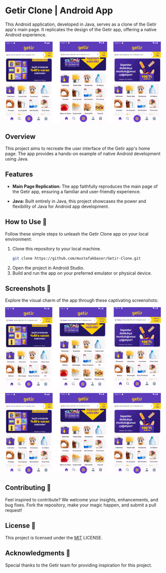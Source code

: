 # Getir Clone | Android App

This Android application, developed in Java, serves as a clone of the Getir app's main page. It replicates the design of the Getir app, offering a native Android experience.

![Screenshot](https://github.com/mustafakbaser/Getir-Clone/blob/master/in-app-screenshots-tr.png)

## Overview

This project aims to recreate the user interface of the Getir app's home page. The app provides a hands-on example of native Android development using Java.

## Features

- **Main Page Replication:** The app faithfully reproduces the main page of the Getir app, ensuring a familiar and user-friendly experience.
  
- **Java:** Built entirely in Java, this project showcases the power and flexibility of Java for Android app development.

## How to Use 🚀

Follow these simple steps to unleash the Getir Clone app on your local environment:

1. Clone this repository to your local machine.
   ```bash
   git clone https://github.com/mustafakbaser/Getir-Clone.git
   ```
2. Open the project in Android Studio.
3. Build and run the app on your preferred emulator or physical device.

## Screenshots 📱

Explore the visual charm of the app through these captivating screenshots:

![Screenshot](https://github.com/mustafakbaser/Getir-Clone/blob/master/in-app-screenshot.png)

![Screenshot](https://github.com/mustafakbaser/Getir-Clone/blob/master/in-app-screenshots-tr.png)

## Contributing 🤝
Feel inspired to contribute? We welcome your insights, enhancements, and bug fixes. Fork the repository, make your magic happen, and submit a pull request!

## License 📜
This project is licensed under the [MIT](https://opensource.org/license/mit/) LICENSE.

## Acknowledgments 🙌
Special thanks to the Getir team for providing inspiration for this project.
